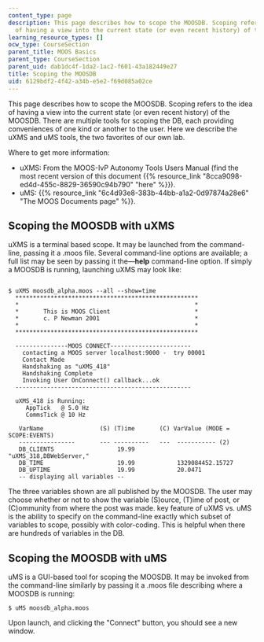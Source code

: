 ```yaml
---
content_type: page
description: This page describes how to scope the MOOSDB. Scoping refers to the idea
  of having a view into the current state (or even recent history) of the MOOSDB.
learning_resource_types: []
ocw_type: CourseSection
parent_title: MOOS Basics
parent_type: CourseSection
parent_uid: dab1dc4f-1da2-1ac2-f601-43a182449e27
title: Scoping the MOOSDB
uid: 6129bdf2-4f42-a34b-e5e2-f69d085a02ce
---
```


This page describes how to scope the MOOSDB. Scoping refers to the idea of having a view into the current state (or even recent history) of the MOOSDB. There are multiple tools for scoping the DB, each providing conveniences of one kind or another to the user. Here we describe the uXMS and uMS tools, the two favorites of our own lab.

Where to get more information:

*   uXMS: From the MOOS-IvP Autonomy Tools Users Manual (find the most recent version of this document {{% resource_link "8cca9098-ed4d-455c-8829-36590c94b790" "here" %}}).
*   uMS: {{% resource_link "6c4d93e8-383b-44bb-a1a2-0d97874a28e6" "The MOOS Documents page" %}}.

Scoping the MOOSDB with uXMS
----------------------------

uXMS is a terminal based scope. It may be launched from the command-line, passing it a .moos file. Several command-line options are available; a full list may be seen by passing it the—**help** command-line option. If simply a MOOSDB is running, launching uXMS may look like:

```

$ uXMS moosdb_alpha.moos --all --show=time
  ****************************************************
  *                                                  *
  *       This is MOOS Client                        *
  *       c. P Newman 2001                           *
  *                                                  *
  ****************************************************
		
  ---------------MOOS CONNECT-----------------------
    contacting a MOOS server localhost:9000 -  try 00001 
    Contact Made
    Handshaking as "uXMS_418"
    Handshaking Complete
    Invoking User OnConnect() callback...ok
  --------------------------------------------------

  uXMS_418 is Running:
  	 AppTick   @ 5.0 Hz
  	 CommsTick @ 10 Hz

   VarName                (S) (T)ime       (C) VarValue (MODE = SCOPE:EVENTS)
   ----------------       --- ----------   ---  ----------- (2)
   DB_CLIENTS                  19.99            "uXMS_318,DBWebServer,"
   DB_TIME                     19.99            1329084452.15727
   DB_UPTIME                   19.99            20.0471
   -- displaying all variables --
```

The three variables shown are all published by the MOOSDB. The user may choose whether or not to show the variable (S)ource, (T)ime of post, or (C)ommunity from where the post was made. key feature of uXMS vs. uMS is the ability to specify on the command-line exactly which subset of variables to scope, possibly with color-coding. This is helpful when there are hundreds of variables in the DB.

Scoping the MOOSDB with uMS
---------------------------

uMS is a GUI-based tool for scoping the MOOSDB. It may be invoked from the command-line similarly by passing it a .moos file describing where a MOOSDB is running:

```
$ uMS moosdb_alpha.moos
```

Upon launch, and clicking the "Connect" button, you should see a new window.